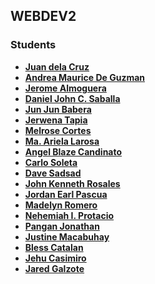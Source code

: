 ## WEBDEV2

### Students

-   **[Juan dela Cruz](mailto:juan.delacruz@liham.ph)**
-   **[Andrea Maurice De Guzman](mailto:andreamauricedg@gmail.com)**
-   **[Jerome Almoguera](mailto:jeromealmoguera@student.laverdad.edu.ph)**
-   **[Daniel John C. Saballa](mailto:danieljohnsaballa@student.laverdad.edu.ph)**
-   **[Jun Jun Babera](mailto:jun-junbabera@student.laverdad.edu.ph)**
-   **[Jerwena Tapia](mailto:jerwenatapia@student.laverdad.edu.ph)**
-   **[Melrose Cortes](mailto:melrosecortes@student.laverdad.edu.ph)**
-   **[Ma. Ariela Larosa](mailto:ma.arielalaroza@student.laverdad.edu.ph)**
-   **[Angel Blaze Candinato](mailto:angelblazecandinato@student.laverdad.edu.ph)**
-   **[Carlo Soleta](mailto:carlosoleta@student.laverdad.edu.ph)**
-   **[Dave Sadsad](mailto:davesadsad@student.laverdad.edu.ph)**
-   **[John Kenneth Rosales](mailto:johnkennethrosales@student.laverdad.edu.ph)**
-   **[Jordan Earl Pascua](mailto:jordanearlpascua@student.laverdad.edu.ph)**
-   **[Madelyn Romero](mailto:madelynromero@student.laverdad.edu.ph)**
-   **[Nehemiah I. Protacio](mailto:nehemiahprotacio@student.laverdad.edu.ph)**
-   **[Pangan Jonathan](mailto:jonthandavidpangan@student.laverdad.edu.ph)**
-   **[Justine Macabuhay](mailto:justinemacabuhay@student.laverdad.edu.ph)**
-   **[Bless Catalan](mailto:blesscatalan@student.laverdad.edu.ph)**
-   **[Jehu Casimiro](mailto:jehucasimiro@student.laverdad.edu.ph)**
-    **[Jared Galzote](mailto:jaredgalzote@student.laverdad.edu.ph)**


